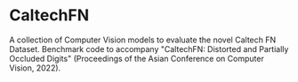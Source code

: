 # CaltechFN
A collection of Computer Vision models to evaluate the novel Caltech FN Dataset. Benchmark code to accompany "CaltechFN: Distorted and Partially Occluded Digits" (Proceedings of the Asian Conference on Computer Vision, 2022).
